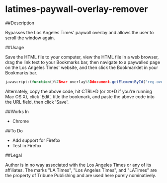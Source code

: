 # latimes-paywall-overlay-remover

##Description

Bypasses the Los Angeles Times' paywall overlay and allows the user to scroll the window again.

##Usage

Save the HTML file to your computer, view the HTML file in a web browser, drag the link text to your Bookmarks bar,
then navigate to a paywalled page on the Los Angeles Times' website, and then click the Bookmarklet in your Bookmarks bar.

```javascript
javascript:(function()%7Bvar overlay%3Ddocument.getElementById("reg-overlay")%3Bvar bodyElement%3Ddocument.getElementsByTagName("BODY")%5B0%5D%3Bvar htmlElement%3Ddocument.getElementsByTagName("HTML")%5B0%5D%3Boverlay.parentNode.removeChild(overlay)%3BbodyElement.style.overflow%3D"auto"%3BhtmlElement.style.overflow%3D"auto"%3B%7D)()%3B;
```

Alternately, copy the above code, hit CTRL+D (or &#8984;+D if you're running Mac OS X), click 'Edit', title the bookmark, and paste the above code into the URL field, then click 'Save'.

##Works In

- Chrome

##To Do

- Add support for Firefox
- Test in Firefox

##Legal

Author is in no way associated with the Los Angeles Times or any of its affiliates. The marks "LA Times", "Los Angeles Times", and "LATimes" are the property of Tribune Publishing and are used here purely nominatively.